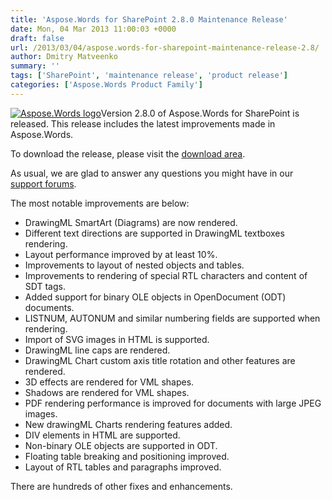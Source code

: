 ```yaml
---
title: 'Aspose.Words for SharePoint 2.8.0 Maintenance Release'
date: Mon, 04 Mar 2013 11:00:03 +0000
draft: false
url: /2013/03/04/aspose.words-for-sharepoint-maintenance-release-2.8/
author: Dmitry Matveenko
summary: ''
tags: ['SharePoint', 'maintenance release', 'product release']
categories: ['Aspose.Words Product Family']
---
```


[![Aspose.Words logo][1]](https://blog.aspose.com/wp-content/uploads/sites/2/2012/06/aspose.words-logo2.jpg)Version 2.8.0 of Aspose.Words for SharePoint is released. This release includes the latest improvements made in Aspose.Words.

To download the release, please visit the [download area][2].

As usual, we are glad to answer any questions you might have in our [support forums][3].

The most notable improvements are below:

*   DrawingML SmartArt (Diagrams) are now rendered.
*   Different text directions are supported in DrawingML textboxes rendering.
*   Layout performance improved by at least 10%.
*   Improvements to layout of nested objects and tables.
*   Improvements to rendering of special RTL characters and content of SDT tags.
*   Added support for binary OLE objects in OpenDocument (ODT) documents.
*   LISTNUM, AUTONUM and similar numbering fields are supported when rendering.
*   Import of SVG images in HTML is supported.
*   DrawingML line caps are rendered.
*   DrawingML Chart custom axis title rotation and other features are rendered.
*   3D effects are rendered for VML shapes.
*   Shadows are rendered for VML shapes.
*   PDF rendering performance is improved for documents with large JPEG images.
*   New drawingML Charts rendering features added.
*   DIV elements in HTML are supported.
*   Non-binary OLE objects are supported in ODT.
*   Floating table breaking and positioning improved.
*   Layout of RTL tables and paragraphs improved.

There are hundreds of other fixes and enhancements.




[1]: https://blog.aspose.com/wp-content/uploads/sites/2/2012/06/aspose.words-logo2.jpg "Aspose.Words logo"
[2]: http://www.aspose.com/community/files/73/sharepoint-components/aspose.words-for-sharepoint/default.aspx
[3]: http://www.aspose.com/community/forums/aspose.words-product-family/75/showforum.aspx




